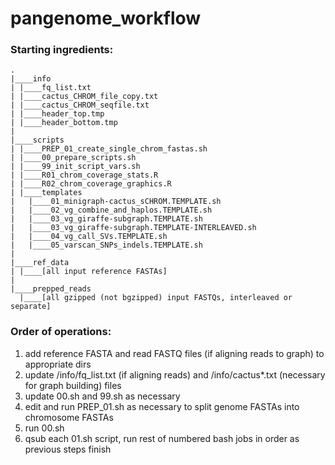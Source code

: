 # pangenome_workflow

### Starting ingredients:
```
.
|____info
| |____fq_list.txt
| |____cactus_CHROM_file_copy.txt
| |____cactus_CHROM_seqfile.txt
| |____header_top.tmp
| |____header_bottom.tmp
|
|____scripts
| |____PREP_01_create_single_chrom_fastas.sh
| |____00_prepare_scripts.sh
| |____99_init_script_vars.sh
| |____R01_chrom_coverage_stats.R
| |____R02_chrom_coverage_graphics.R
| |____templates
|   |____01_minigraph-cactus_sCHROM.TEMPLATE.sh
|   |____02_vg_combine_and_haplos.TEMPLATE.sh
|   |____03_vg_giraffe-subgraph.TEMPLATE.sh
|   |____03_vg_giraffe-subgraph.TEMPLATE-INTERLEAVED.sh
|   |____04_vg_call_SVs.TEMPLATE.sh
|   |____05_varscan_SNPs_indels.TEMPLATE.sh
|
|____ref_data
| |____[all input reference FASTAs]
|
|____prepped_reads
  |____[all gzipped (not bgzipped) input FASTQs, interleaved or separate]

```


### Order of operations:
1. add reference FASTA and read FASTQ files (if aligning reads to graph) to appropriate dirs
2. update /info/fq_list.txt (if aligning reads) and /info/cactus*.txt (necessary for graph building) files
3. update 00.sh and 99.sh as necessary
4. edit and run PREP_01.sh as necessary to split genome FASTAs into chromosome FASTAs
5. run 00.sh
6. qsub each 01.sh script, run rest of numbered bash jobs in order as previous steps finish


